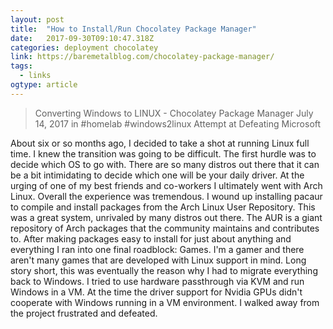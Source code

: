 ```yaml
---
layout: post 
title:  "How to Install/Run Chocolatey Package Manager" 
date:   2017-09-30T09:10:47.318Z 
categories: deployment chocolatey
link: https://baremetalblog.com/chocolatey-package-manager/ 
tags:
  - links
ogtype: article 
---
```


> Converting Windows to LINUX - Chocolatey Package Manager
July 14, 2017 in #homelab #windows2linux
Attempt at Defeating Microsoft

About six or so months ago, I decided to take a shot at running Linux full time. I knew the transition was going to be difficult. The first hurdle was to decide which OS to go with. There are so many distros out there that it can be a bit intimidating to decide which one will be your daily driver. At the urging of one of my best friends and co-workers I ultimately went with Arch Linux. Overall the experience was tremendous. I wound up installing pacaur to compile and install packages from the Arch Linux User Repository. This was a great system, unrivaled by many distros out there. The AUR is a giant repository of Arch packages that the community maintains and contributes to. After making packages easy to install for just about anything and everything I ran into one final roadblock: Games. I'm a gamer and there aren't many games that are developed with Linux support in mind. Long story short, this was eventually the reason why I had to migrate everything back to Windows. I tried to use hardware passthrough via KVM and run Windows in a VM. At the time the driver support for Nvidia GPUs didn't cooperate with Windows running in a VM environment. I walked away from the project frustrated and defeated.

